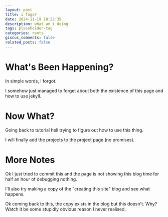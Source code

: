 ```yaml
---
layout: post
title: i fogor
date: 2024-11-19 18:22:39
description: what am i doing
tags: placeholder-tag
categories: rants
giscus_comments: false
related_posts: false
---
```


# What's Been Happening?

In simple words, I forgot.

I somehow just managed to forget about both the existence of this page and how to use jekyll.

# Now What?

Going back to tutorial hell trying to figure out how to use this thing.

I will finally add the projects to the project page (no promises).

# More Notes

Ok I just tried to commit this and the page is not showing this blog time for half an hour of debugging nothing.

I'll also try making a copy of the "creating this site" blog and see what happens.

Ok coming back to this, the copy exists in the blog but this doesn't. Why? Watch it be some stupidly obvious reason I never realised.
